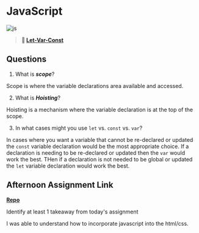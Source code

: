 # JavaScript

![js](https://bcw.blob.core.windows.net/public/img/courses/js.gif)

> **📖 [Let-Var-Const](https://codeworksacademy.com/fs-student-guide/resources/wk2/01-Let-Var-Const)**

## Questions

1. What is ***scope***?

Scope is where the variable declarations area available and accessed.

2. What is ***Hoisting***?

Hoisting is a mechanism where the variable declaration is at the top of the scope.

3. In what cases might you use `let` vs. `const` vs. `var`?

In cases where you want a variable that cannot be re-declared or updated the `const` variable declaration would be the most appropriate choice. If a declaration is needing to be re-declared or updated then the `var` would work the best. THen if a declaration is not needed to be global or updated the `let` variable declaration would work the best. 

## Afternoon Assignment Link

**[Repo](https://github.com/JackelinRodriguez/week2-lab1)**

Identify at least 1 takeaway from today's assignment

I was able to understand how to incorporate javascript into the html/css.